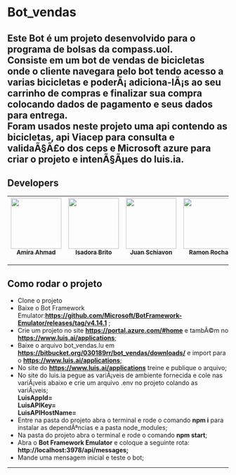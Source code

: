# Bot_vendas
Este Bot é um projeto desenvolvido para o programa de bolsas da **compass.uol**.</br>
Consiste em um bot de vendas de bicicletas onde o cliente navegara pelo bot tendo acesso a varias bicicletas e poderÃ¡ adiciona-lÃ¡s ao seu carrinho de compras e finalizar sua compra colocando dados de pagamento e seus dados para entrega.</br>
Foram usados neste projeto uma api contendo as bicicletas, api Viacep para consulta e validaÃ§Ã£o dos ceps e Microsoft azure para criar o projeto e intenÃ§Ãµes do luis.ia.</br>
---
## Developers

| [<img src="https://media-exp1.licdn.com/dms/image/C4E03AQHs8xX81-20Ug/profile-displayphoto-shrink_200_200/0/1650072888118?e=1665014400&v=beta&t=K4L5Z1RvaUKTtIM-27nJ2F2-dc9H880-SXncSsLA5XY" width=115><br><sub>Amira Ahmad</sub>]( https://www.linkedin.com/in/amiiahmad/) | [<img src="https://media-exp1.licdn.com/dms/image/C4D03AQHTanvAqtt13g/profile-displayphoto-shrink_200_200/0/1659311903768?e=1665014400&v=beta&t=_8ugy9Ym-52Hj6c1UkgUw3HAJExXDUVDu_btBbytwRE" width=115><br><sub>Isadora Brito</sub>](https://www.linkedin.com/in/isadoradpbrito/) | [<img src="https://media-exp1.licdn.com/dms/image/C4E03AQHe2PorlRx_tw/profile-displayphoto-shrink_200_200/0/1653049427108?e=1665014400&v=beta&t=-CJ5AtfmtM9WP4Q52J0YDJSFaW4ISCB425vK0CsRgyE" width=115><br><sub>Juan Schiavon</sub>](https://www.linkedin.com/in/juan-schiavon-10b914236) | [<img src="https://media-exp1.licdn.com/dms/image/C4E03AQEsSLS-7nvN7A/profile-displayphoto-shrink_200_200/0/1643222759304?e=1665014400&v=beta&t=hffVK1omsv5L9x3E-wulCUgkqJbEFcUVF6K_mWI62FE" width=115><br><sub>Ramon Rocha</sub>](https://www.linkedin.com/in/ramonrocha1989/) | |
| :---: | :---: | :---: | :---: | :---: |

---

## Como rodar o projeto
- Clone o projeto
- Baixe o Bot Framework Emulator:**https://github.com/Microsoft/BotFramework-Emulator/releases/tag/v4.14.1** ;
- Crie um projeto no site **https://portal.azure.com/#home** e tambÃ©m no **https://www.luis.ai/applications**;
- Baixe o arquivo bot_vendas.lu em **https://bitbucket.org/030189rr/bot_vendas/downloads/** e import para o **https://www.luis.ai/applications**;
- No site do **https://www.luis.ai/applications** treine e publique o arquivo;
- No site do luis.ia pegue as variÃ¡veis de ambiente fornecida e cole nas variÃ¡veis abaixo e crie um arquivo .env no projeto colando as variÃ¡veis;</br>
   **LuisAppId=</br>**
   **LuisAPIKey=</br>**
   **LuisAPIHostName=</br>**
- Entre na pasta do projeto abra o terminal e rode o comando **npm i** para instalar as dependÃªncias e a pasta node_modules;
- Na pasta do projeto abra o terminal e rode o comando **npm start**;
- Abra o **Bot Framework Emulator** e coloque a seguinte rota: **http://localhost:3978/api/messages;**
- Mande uma mensagem inicial e teste o bot;
---
